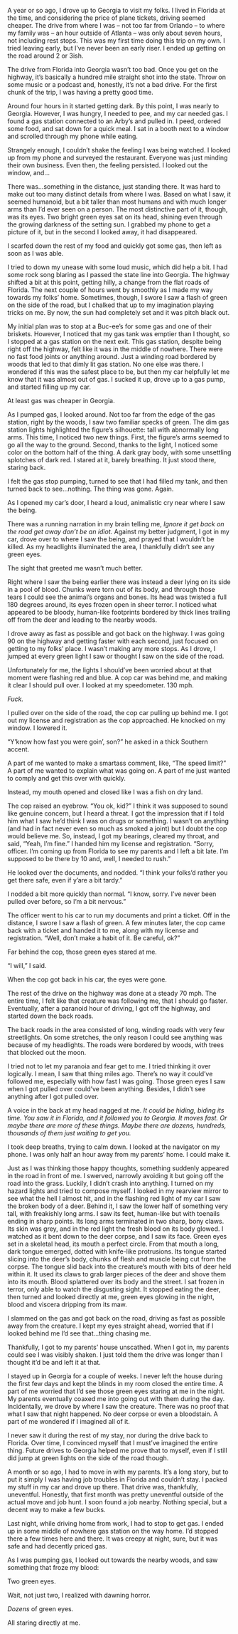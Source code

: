 A year or so ago, I drove up to Georgia to visit my folks. I lived in Florida at the time, and considering the price of plane tickets, driving seemed cheaper. The drive from where I was – not too far from Orlando – to where my family was – an hour outside of Atlanta – was only about seven hours, not including rest stops. This was my first time doing this trip on my own. I tried leaving early, but I’ve never been an early riser. I ended up getting on the road around 2 or 3ish.   
The drive from Florida into Georgia wasn’t too bad. Once you get on the highway, it’s basically a hundred mile straight shot into the state. Throw on some music or a podcast and, honestly, it’s not a bad drive. For the first chunk of the trip, I was having a pretty good time.  
Around four hours in it started getting dark. By this point, I was nearly to Georgia. However, I was hungry, I needed to pee, and my car needed gas. I found a gas station connected to an Arby’s and pulled in. I peed, ordered some food, and sat down for a quick meal. I sat in a booth next to a window and scrolled through my phone while eating.   
Strangely enough, I couldn’t shake the feeling I was being watched. I looked up from my phone and surveyed the restaurant. Everyone was just minding their own business. Even then, the feeling persisted. I looked out the window, and…  
There was…something in the distance, just standing there. It was hard to make out too many distinct details from where I was. Based on what I saw, it seemed humanoid, but a bit taller than most humans and with much longer arms than I’d ever seen on a person. The most distinctive part of it, though, was its eyes. Two bright green eyes sat on its head, shining even through the growing darkness of the setting sun. I grabbed my phone to get a picture of it, but in the second I looked away, it had disappeared.   
I scarfed down the rest of my food and quickly got some gas, then left as soon as I was able.   
I tried to down my unease with some loud music, which did help a bit. I had some rock song blaring as I passed the state line into Georgia. The highway shifted a bit at this point, getting hilly, a change from the flat roads of Florida. The next couple of hours went by smoothly as I made my way towards my folks’ home. Sometimes, though, I swore I saw a flash of green on the side of the road, but I chalked that up to my imagination playing tricks on me. By now, the sun had completely set and it was pitch black out.  
My initial plan was to stop at a Buc-ee’s for some gas and one of their briskets. However, I noticed that my gas tank was emptier than I thought, so I stopped at a gas station on the next exit. This gas station, despite being right off the highway, felt like it was in the middle of nowhere. There were no fast food joints or anything around. Just a winding road bordered by woods that led to that dimly lit gas station. No one else was there. I wondered if this was the safest place to be, but then my car helpfully let me know that it was almost out of gas. I sucked it up, drove up to a gas pump, and started filling up my car.   
At least gas was cheaper in Georgia.  
As I pumped gas, I looked around. Not too far from the edge of the gas station, right by the woods, I saw two familiar specks of green. The dim gas station lights highlighted the figure’s silhouette: tall with abnormally long arms. This time, I noticed two new things. First, the figure’s arms seemed to go all the way to the ground. Second, thanks to the light, I noticed some color on the bottom half of the thing. A dark gray body, with some unsettling splotches of dark red. I stared at it, barely breathing. It just stood there, staring back.   
I felt the gas stop pumping, turned to see that I had filled my tank, and then turned back to see…nothing. The thing was gone. Again.   
As I opened my car’s door, I heard a loud, animalistic cry near where I saw the being.   
There was a running narration in my brain telling me, *Ignore it get back on the road get away don’t be an idiot.* Against my better judgment, I got in my car, drove over to where I saw the being, and prayed that I wouldn’t be killed. As my headlights illuminated the area, I thankfully didn’t see any green eyes.   
The sight that greeted me wasn’t much better.   
Right where I saw the being earlier there was instead a deer lying on its side in a pool of blood. Chunks were torn out of its body, and through those tears I could see the animal’s organs and bones. Its head was twisted a full 180 degrees around, its eyes frozen open in sheer terror. I noticed what appeared to be bloody, human-like footprints bordered by thick lines trailing off from the deer and leading to the nearby woods.   
I drove away as fast as possible and got back on the highway. I was going 90 on the highway and getting faster with each second, just focused on getting to my folks’ place. I wasn’t making any more stops. As I drove, I jumped at every green light I saw or thought I saw on the side of the road.   
Unfortunately for me, the lights I should’ve been worried about at that moment were flashing red and blue. A cop car was behind me, and making it clear I should pull over. I looked at my speedometer. 130 mph.   
*Fuck.*  
I pulled over on the side of the road, the cop car pulling up behind me. I got out my license and registration as the cop approached. He knocked on my window. I lowered it.  
“Y’know how fast you were goin’, son?” he asked in a thick Southern accent.   
A part of me wanted to make a smartass comment, like, “The speed limit?” A part of me wanted to explain what was going on. A part of me just wanted to comply and get this over with quickly.  
Instead, my mouth opened and closed like I was a fish on dry land.   
The cop raised an eyebrow. “You ok, kid?” I think it was supposed to sound like genuine concern, but I heard a threat. I got the impression that if I told him what I saw he’d think I was on drugs or something. I wasn’t on anything (and had in fact never even so much as smoked a joint) but I doubt the cop would believe me. So, instead, I got my bearings, cleared my throat, and said, “Yeah, I’m fine.” I handed him my license and registration. “Sorry, officer. I’m coming up from Florida to see my parents and I left a bit late. I’m supposed to be there by 10 and, well, I needed to rush.”  
He looked over the documents, and nodded. “I think your folks’d rather you get there safe, even if y’are a bit tardy.”  
I nodded a bit more quickly than normal. “I know, sorry. I’ve never been pulled over before, so I’m a bit nervous.”  
The officer went to his car to run my documents and print a ticket. Off in the distance, I swore I saw a flash of green. A few minutes later, the cop came back with a ticket and handed it to me, along with my license and registration. “Well, don’t make a habit of it. Be careful, ok?”  
Far behind the cop, those green eyes stared at me.  
“I will,” I said.  
When the cop got back in his car, the eyes were gone.  
The rest of the drive on the highway was done at a steady 70 mph. The entire time, I felt like that creature was following me, that I should go faster. Eventually, after a paranoid hour of driving, I got off the highway, and started down the back roads.  
The back roads in the area consisted of long, winding roads with very few streetlights. On some stretches, the only reason I could see anything was because of my headlights. The roads were bordered by woods, with trees that blocked out the moon.   
I tried not to let my paranoia and fear get to me. I tried thinking it over logically. I mean, I saw that thing miles ago. There’s no way it could’ve followed me, especially with how fast I was going. Those green eyes I saw when I got pulled over could’ve been anything. Besides, I didn’t see anything after I got pulled over.  
A voice in the back at my head nagged at me. *It could be hiding, biding its time. You saw it in Florida, and it followed you to Georgia. It moves fast. Or maybe there are more of these things. Maybe there are dozens, hundreds, thousands of them just waiting to get you.*   
I took deep breaths, trying to calm down. I looked at the navigator on my phone. I was only half an hour away from my parents’ home. I could make it.   
Just as I was thinking those happy thoughts, something suddenly appeared in the road in front of me. I swerved, narrowly avoiding it but going off the road into the grass. Luckily, I didn’t crash into anything. I turned on my hazard lights and tried to compose myself. I looked in my rearview mirror to see what the hell I almost hit, and in the flashing red light of my car I saw the broken body of a deer. Behind it, I saw the lower half of something very tall, with freakishly long arms. I saw its feet, human-like but with toenails ending in sharp points. Its long arms terminated in two sharp, bony claws. Its skin was grey, and in the red light the fresh blood on its body glowed. I watched as it bent down to the deer corpse, and I saw its face. Green eyes set in a skeletal head, its mouth a perfect circle. From that mouth a long, dark tongue emerged, dotted with knife-like protrusions. Its tongue started slicing into the deer’s body, chunks of flesh and muscle being cut from the corpse. The tongue slid back into the creature’s mouth with bits of deer held within it. It used its claws to grab larger pieces of the deer and shove them into its mouth. Blood splattered over its body and the street. I sat frozen in terror, only able to watch the disgusting sight. It stopped eating the deer, then turned and looked directly at me, green eyes glowing in the night, blood and viscera dripping from its maw.   
I slammed on the gas and got back on the road, driving as fast as possible away from the creature. I kept my eyes straight ahead, worried that if I looked behind me I’d see that…thing chasing me.  
Thankfully, I got to my parents’ house unscathed. When I got in, my parents could see I was visibly shaken. I just told them the drive was longer than I thought it’d be and left it at that.   
I stayed up in Georgia for a couple of weeks. I never left the house during the first few days and kept the blinds in my room closed the entire time. A part of me worried that I’d see those green eyes staring at me in the night. My parents eventually coaxed me into going out with them during the day. Incidentally, we drove by where I saw the creature. There was no proof that what I saw that night happened. No deer corpse or even a bloodstain. A part of me wondered if I imagined all of it.  
I never saw it during the rest of my stay, nor during the drive back to Florida. Over time, I convinced myself that I must’ve imagined the entire thing. Future drives to Georgia helped me prove that to myself, even if I still did jump at green lights on the side of the road though.   
A month or so ago, I had to move in with my parents. It’s a long story, but to put it simply I was having job troubles in Florida and couldn’t stay. I packed my stuff in my car and drove up there. That drive was, thankfully, uneventful. Honestly, that first month was pretty uneventful outside of the actual move and job hunt. I soon found a job nearby. Nothing special, but a decent way to make a few bucks.  
Last night, while driving home from work, I had to stop to get gas. I ended up in some middle of nowhere gas station on the way home. I’d stopped there a few times here and there. It was creepy at night, sure, but it was safe and had decently priced gas.   
As I was pumping gas, I looked out towards the nearby woods, and saw something that froze my blood:  
Two green eyes.  
Wait, not just two, I realized with dawning horror.  
*Dozens* of green eyes.  
All staring directly at me.  
